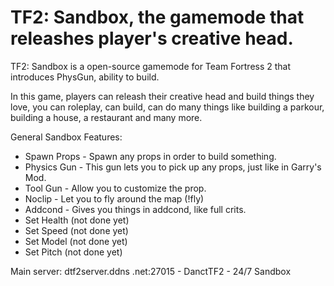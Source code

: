 # TF2: Sandbox, the gamemode that releashes player's creative head.
TF2: Sandbox is a open-source gamemode for Team Fortress 2 that introduces PhysGun, ability to build.

In this game, players can releash their creative head and build things they love, you can roleplay, can build, can do many things like building a parkour, building a house, a restaurant and many more.

General Sandbox Features:
- Spawn Props - Spawn any props in order to build something.
- Physics Gun - This gun lets you to pick up any props, just like in Garry's Mod.
- Tool Gun - Allow you to customize the prop.
- Noclip - Let you to fly around the map (!fly)
- Addcond - Gives you things in addcond, like full crits.
- Set Health (not done yet)
- Set Speed (not done yet)
- Set Model (not done yet)
- Set Pitch (not done yet)

Main server:
dtf2server.ddns .net:27015 - DanctTF2 - 24/7 Sandbox
